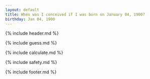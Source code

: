```yaml
---
layout: default
title: When was I conceived if I was born on January 04, 1900?
birthday: Jan 04, 1900
---
```


{% include header.md %}

{% include guess.md %}

{% include calculate.md %}

{% include safety.md %}

{% include footer.md %}



